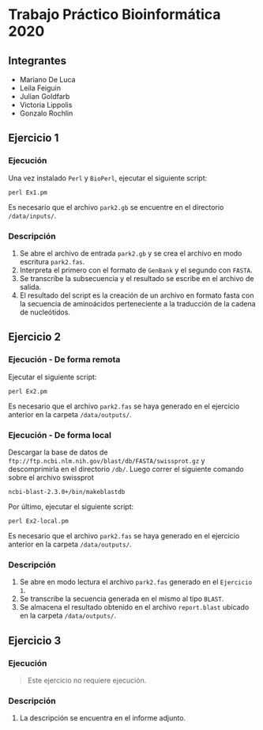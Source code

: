 # **Trabajo Práctico Bioinformática 2020**

## Integrantes
- Mariano De Luca
- Leila Feiguin
- Julian Goldfarb
- Victoria Lippolis
- Gonzalo Rochlin

## **Ejercicio 1**
### Ejecución
Una vez instalado `Perl` y `BioPerl`, ejecutar el siguiente script:
```
perl Ex1.pm 
```
Es necesario que el archivo `park2.gb` se encuentre en el directorio `/data/inputs/`.

### Descripción
1. Se abre el archivo de entrada `park2.gb` y se crea el archivo en modo escritura `park2.fas`.
2. Interpreta el primero con el formato de `GenBank` y el segundo con `FASTA`.
3. Se transcribe la subsecuencia y el resultado se escribe en el archivo de salida.
4. El resultado del script es la creación de un archivo en formato fasta con la secuencia de aminoácidos perteneciente a la traducción de la cadena de nucleótidos.

## **Ejercicio 2**
### Ejecución - **De forma remota**
Ejecutar el siguiente script:
```
perl Ex2.pm 
```
Es necesario que el archivo `park2.fas` se haya generado en el ejercicio anterior en la carpeta `/data/outputs/`.


### Ejecución - **De forma local**
Descargar la base de datos de `ftp://ftp.ncbi.nlm.nih.gov/blast/db/FASTA/swissprot.gz` y descomprimirla en el directorio `/db/`.
Luego correr el siguiente comando sobre el archivo swissprot
```
ncbi-blast-2.3.0+/bin/makeblastdb
```

Por último, ejecutar el siguiente script:
```
perl Ex2-local.pm 
```
Es necesario que el archivo `park2.fas` se haya generado en el ejercicio anterior en la carpeta `/data/outputs/`.

### Descripción
1. Se abre en modo lectura el archivo `park2.fas` generado en el `Ejercicio 1`.
2. Se transcribe la secuencia generada en el mismo al tipo `BLAST`.
3. Se almacena el resultado obtenido en el archivo `report.blast` ubicado en la carpeta `/data/outputs/`.

## **Ejercicio 3**
### Ejecución
> Este ejercicio no requiere ejecución.

### Descripción
1. La descripción se encuentra en el informe adjunto.